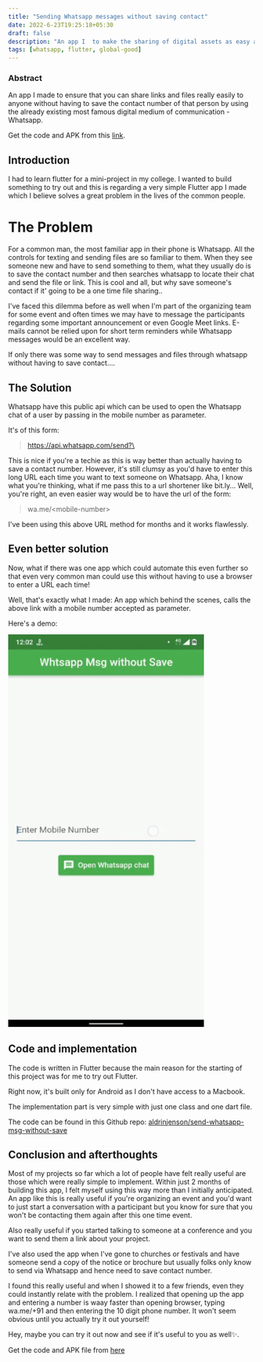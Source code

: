 ```yaml
---
title: "Sending Whatsapp messages without saving contact"
date: 2022-6-23T19:25:18+05:30
draft: false
description: "An app I  to make the sharing of digital assets as easy and accessible as possible"
tags: [whatsapp, flutter, global-good]
---
```


### Abstract

An app I made to ensure that you can share links and files really easily to anyone without having to save the contact number of that person by using the already existing most famous digital medium of communication - Whatsapp.

Get the code and APK from this [link](https://github.com/aldrinjenson/send-whatsapp-msg-without-save).

## Introduction

I had to learn flutter for a mini-project in my college. I wanted to build something to try out and this is regarding a very simple Flutter app I made which I believe solves a great problem in the lives of the common people.

# The Problem

For a common man, the most familiar app in their phone is Whatsapp. All the controls for texting and sending files are so familiar to them. When they see someone new and have to send something to them, what they usually do is to save the contact number and then searches whatsapp to locate their chat and send the file or link.
This is cool and all, but why save someone's contact if it' going to be a one time file sharing..

I've faced this dilemma before as well when I'm part of the organizing team for some event and often times we may have to message the participants regarding some important announcement or even Google Meet links. E-mails cannot be relied upon for short term reminders while Whatsapp messages would be an excellent way.

If only there was some way to send messages and files through whatsapp without having to save contact....

## The Solution

Whatsapp have this public api which can be used to open the Whatsapp chat of a user by passing in the mobile number as parameter.

It's of this form:

> https://api.whatsapp.com/send?\<mobile-number>

This is nice if you're a techie as this is way better than actually having to save a contact number. However, it's still clumsy as you'd have to enter this long URL each time you want to text someone on Whatsapp. Aha, I know what you're thinking, what if me pass this to a url shortener like bit.ly... Well, you're right, an even easier way would be to have the url of the form:

> wa.me/\<mobile-number>

I've been using this above URL method for months and it works flawlessly.

## Even better solution

Now, what if there was one app which could automate this even further so that even very common man could use this without having to use a browser to enter a URL each time!

Well, that's exactly what I made: An app which behind the scenes, calls the above link with a mobile number accepted as parameter.

Here's a demo:

<img src="/images/wa_msg_without_save_demo.gif" width=400 alt="demo workflow gif">
<br/>

## Code and implementation

The code is written in Flutter because the main reason for the starting of this project was for me to try out Flutter.

Right now, it's built only for Android as I don't have access to a Macbook.

The implementation part is very simple with just one class and one dart file.

The code can be found in this Github repo: [aldrinjenson/send-whatsapp-msg-without-save](https://github.com/aldrinjenson/send-whatsapp-msg-without-save)

## Conclusion and afterthoughts

Most of my projects so far which a lot of people have felt really useful are those which were really simple to implement. Within just 2 months of building this app, I felt myself using this way more than I initially anticipated. An app like this is really useful if you're organizing an event and you'd want to just start a conversation with a participant but you know for sure that you won't be contacting them again after this one time event.

Also really useful if you started talking to someone at a conference and you want to send them a link about your project.

I've also used the app when I've gone to churches or festivals and have someone send a copy of the notice or brochure but usually folks only know to send via Whatsapp and hence need to save contact number.

I found this really useful and when I showed it to a few friends, even they could instantly relate with the problem. I realized that opening up the app and entering a number is waay faster than opening browser, typing wa.me/+91 and then entering the 10 digit phone number. It won't seem obvious until you actually try it out yourself!

Hey, maybe you can try it out now and see if it's useful to you as well✨.

Get the code and APK file from [here](https://github.com/aldrinjenson/send-whatsapp-msg-without-save)
